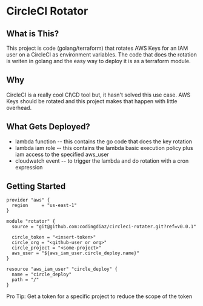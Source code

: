 # CircleCI Rotator

## What is This?

This project is code (golang/terraform) that rotates AWS Keys for an IAM user on a CircleCI as environment variables.
The code that does the rotation is writen in golang and the easy way to deploy it is as a terraform module. 

## Why

CircleCI is a really cool CI\CD tool but, it hasn't solved this use case. AWS Keys should be rotated and this project makes that happen with little overhead. 

## What Gets Deployed?
* lambda function -- this contains the go code that does the key rotation
* lambda iam role -- this contains the lambda basic execution policy plus iam access to the specified aws_user
* cloudwatch event -- to trigger the lambda and do rotation with a cron expression

## Getting Started

```hcl
provider "aws" {
  region     = "us-east-1"
}

module "rotator" {
  source = "git@github.com:codingdiaz/circleci-rotater.git?ref=v0.0.1"

  circle_token = "<insert-token>"
  circle_org = "<github-user or org>"
  circle_project = "<some-project>"
  aws_user = "${aws_iam_user.circle_deploy.name}"
}

resource "aws_iam_user" "circle_deploy" {
  name = "circle_deploy"
  path = "/"
}

```

Pro Tip: Get a token for a specific project to reduce the scope of the token